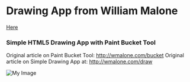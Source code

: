 # Drawing App from William Malone

[Here](https://github.com/williammalone/Simple-Drawing-App-with-Bucket-Tool)

### Simple HTML5 Drawing App with Paint Bucket Tool

Original article on Paint Bucket Tool: http://wmalone.com/bucket
Original article on Simple Drawing App at: http://wmalone.com/draw

![My Image](http://www.williammalone.com/projects/html5-canvas-javascript-drawing-app-with-bucket-tool/images/example.png)

